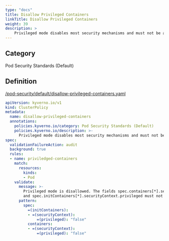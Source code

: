 ```yaml
---
type: "docs"
title: Disallow Privileged Containers
linkTitle: Disallow Privileged Containers
weight: 39
description: >
    Privileged mode disables most security mechanisms and must not be allowed.
---
```


## Category
Pod Security Standards (Default)

## Definition
[/pod-security/default/disallow-privileged-containers.yaml](https://github.com/kyverno/policies/raw/main//pod-security/default/disallow-privileged-containers.yaml)

```yaml
apiVersion: kyverno.io/v1
kind: ClusterPolicy
metadata:
  name: disallow-privileged-containers
  annotations:
    policies.kyverno.io/category: Pod Security Standards (Default)
    policies.kyverno.io/description: >-
      Privileged mode disables most security mechanisms and must not be allowed.
spec:
  validationFailureAction: audit
  background: true
  rules:
  - name: priviledged-containers
    match:
      resources:
        kinds:
        - Pod
    validate:
      message: >-
        Privileged mode is disallowed. The fields spec.containers[*].securityContext.privileged
        and spec.initContainers[*].securityContext.privileged must not be set to true.
      pattern:
        spec:
          =(initContainers):
          - =(securityContext):
              =(privileged): "false"          
          containers:
          - =(securityContext):
              =(privileged): "false"
```
